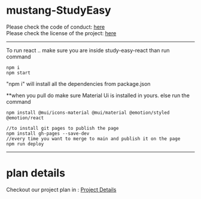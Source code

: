 # mustang-StudyEasy

Please check the code of conduct: <a href="https://github.com/ualbany-software-engineering/mustang-StudyEasy/blob/main/CODE_OF_CONDUCT.md">here</a> <br/>
Please check the license of the project: <a href="https://github.com/ualbany-software-engineering/mustang-StudyEasy/blob/main/LICENSE.md">here</a>

---
To run react .. make sure you are inside study-easy-react
than run command
```
npm i
npm start 
```
"npm i" will install all the dependencies from package.json

**when you pull do make sure Material Ui is installed in yours. else run the command 
```
npm install @mui/icons-material @mui/material @emotion/styled @emotion/react

//to install git pages to publish the page
npm install gh-pages --save-dev
//every time you want to merge to main and publish it on the page 
npm run deploy
```
---
# plan details
Checkout our project plan in : <a href = "https://github.com/orgs/ualbany-software-engineering/projects/1"> Project Details </a>

